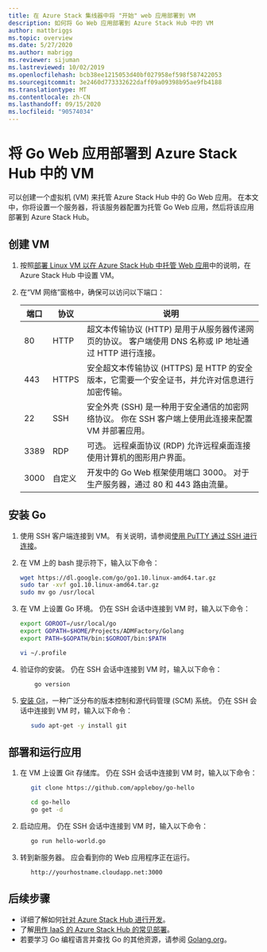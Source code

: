 ```yaml
---
title: 在 Azure Stack 集线器中将 "开始" web 应用部署到 VM
description: 如何将 Go Web 应用部署到 Azure Stack Hub 中的 VM
author: mattbriggs
ms.topic: overview
ms.date: 5/27/2020
ms.author: mabrigg
ms.reviewer: sijuman
ms.lastreviewed: 10/02/2019
ms.openlocfilehash: bcb38ee1215053d40bf027958ef598f587422053
ms.sourcegitcommit: 3e2460d773332622daff09a09398b95ae9fb4188
ms.translationtype: MT
ms.contentlocale: zh-CN
ms.lasthandoff: 09/15/2020
ms.locfileid: "90574034"
---
```

# <a name="deploy-a-go-web-app-to-a-vm-in-azure-stack-hub"></a>将 Go Web 应用部署到 Azure Stack Hub 中的 VM

可以创建一个虚拟机 (VM) 来托管 Azure Stack Hub 中的 Go Web 应用。 在本文中，你将设置一个服务器，将该服务器配置为托管 Go Web 应用，然后将该应用部署到 Azure Stack Hub。

## <a name="create-a-vm"></a>创建 VM

1. 按照[部署 Linux VM 以在 Azure Stack Hub 中托管 Web 应用](azure-stack-dev-start-howto-deploy-linux.md)中的说明，在 Azure Stack Hub 中设置 VM。

2. 在“VM 网络”窗格中，确保可以访问以下端口：

    | 端口 | 协议 | 说明 |
    | --- | --- | --- |
    | 80 | HTTP | 超文本传输协议 (HTTP) 是用于从服务器传递网页的协议。 客户端使用 DNS 名称或 IP 地址通过 HTTP 进行连接。 |
    | 443 | HTTPS | 安全超文本传输协议 (HTTPS) 是 HTTP 的安全版本，它需要一个安全证书，并允许对信息进行加密传输。 |
    | 22 | SSH | 安全外壳 (SSH) 是一种用于安全通信的加密网络协议。 你在 SSH 客户端上使用此连接来配置 VM 并部署应用。 |
    | 3389 | RDP | 可选。 远程桌面协议 (RDP) 允许远程桌面连接使用计算机的图形用户界面。   |
    | 3000 | 自定义 | 开发中的 Go Web 框架使用端口 3000。 对于生产服务器，通过 80 和 443 路由流量。 |

## <a name="install-go"></a>安装 Go

1. 使用 SSH 客户端连接到 VM。 有关说明，请参阅[使用 PuTTY 通过 SSH 进行连接](azure-stack-dev-start-howto-ssh-public-key.md#connect-with-ssh-by-using-putty)。

1. 在 VM 上的 bash 提示符下，输入以下命令：

    ```bash  
    wget https://dl.google.com/go/go1.10.linux-amd64.tar.gz
    sudo tar -xvf go1.10.linux-amd64.tar.gz
    sudo mv go /usr/local
    ```

2. 在 VM 上设置 Go 环境。 仍在 SSH 会话中连接到 VM 时，输入以下命令：

    ```bash  
    export GOROOT=/usr/local/go
    export GOPATH=$HOME/Projects/ADMFactory/Golang
    export PATH=$GOPATH/bin:$GOROOT/bin:$PATH

    vi ~/.profile
    ```

3. 验证你的安装。 仍在 SSH 会话中连接到 VM 时，输入以下命令：

    ```bash  
        go version
    ```

3. [安装 Git](https://git-scm.com)，一种广泛分布的版本控制和源代码管理 (SCM) 系统。 仍在 SSH 会话中连接到 VM 时，输入以下命令：

    ```bash  
       sudo apt-get -y install git
    ```

## <a name="deploy-and-run-the-app"></a>部署和运行应用

1. 在 VM 上设置 Git 存储库。 仍在 SSH 会话中连接到 VM 时，输入以下命令：

    ```bash  
       git clone https://github.com/appleboy/go-hello
    
       cd go-hello
       go get -d
    ```

2. 启动应用。 仍在 SSH 会话中连接到 VM 时，输入以下命令：

    ```bash  
       go run hello-world.go
    ```

3. 转到新服务器。 应会看到你的 Web 应用程序正在运行。

    ```HTTP  
       http://yourhostname.cloudapp.net:3000
    ```

## <a name="next-steps"></a>后续步骤

- 详细了解如何[针对 Azure Stack Hub 进行开发](azure-stack-dev-start.md)。
- 了解[用作 IaaS 的 Azure Stack Hub 的常见部署](azure-stack-dev-start-deploy-app.md)。
- 若要学习 Go 编程语言并查找 Go 的其他资源，请参阅 [Golang.org](https://golang.org)。
